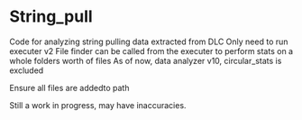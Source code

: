 # String_pull
Code for analyzing string pulling data extracted from DLC
Only need to run executer v2
File finder can be called from the executer to perform stats on a whole folders worth of files
As of now, data analyzer v10, circular_stats is excluded

Ensure all files are addedto path

Still a work in progress, may have inaccuracies. 

